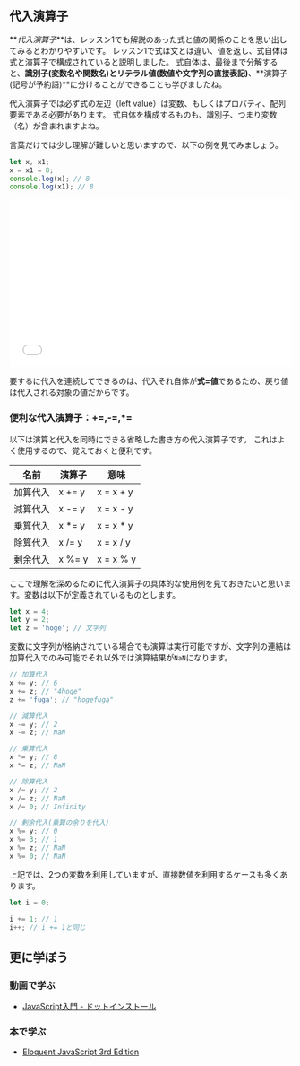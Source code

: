 ## 代入演算子

**_代入演算子_**は、レッスン1でも解説のあった式と値の関係のことを思い出してみるとわかりやすいです。
レッスン1で式は文とは違い、値を返し、式自体は式と演算子で構成されていると説明しました。
式自体は、最後まで分解すると、**識別子(変数名や関数名)**と**リテラル値(数値や文字列の直接表記)**、**演算子(記号が予約語)**に分けることができることも学びましたね。

代入演算子では必ず式の左辺（left value）は変数、もしくはプロパティ、配列要素である必要があります。
式自体を構成するものも、識別子、つまり変数（名）が含まれますよね。

言葉だけでは少し理解が難しいと思いますので、以下の例を見てみましょう。

```js
let x, x1;
x = x1 = 8;
console.log(x); // 8
console.log(x1); // 8
```

<iframe width="100%" height="300" src="//jsfiddle.net/codegrit_hiro/eqLa5j4d/1/embedded/js,result/dark/" allowfullscreen="allowfullscreen" allowpaymentrequest frameborder="0"></iframe>

要するに代入を連続してできるのは、代入それ自体が**式=値**であるため、戻り値は代入される対象の値だからです。

### 便利な代入演算子：+=,-=,\*=

以下は演算と代入を同時にできる省略した書き方の代入演算子です。
これはよく使用するので、覚えておくと便利です。


|名前| 演算子 | 意味 |
| -------- | -------- | -------- |
| 加算代入 | x += y | x = x + y |
| 減算代入 | x -= y | x = x - y |
| 乗算代入 | x *= y | x = x * y |
| 除算代入 | x /= y | x = x / y |
| 剰余代入 | x %= y | x = x % y |

ここで理解を深めるために代入演算子の具体的な使用例を見ておきたいと思います。変数は以下が定義されているものとします。

```js
let x = 4;
let y = 2;
let z = 'hoge'; // 文字列
```

変数に文字列が格納されている場合でも演算は実行可能ですが、文字列の連結は加算代入でのみ可能でそれ以外では演算結果が`NaN`になります。

```js
// 加算代入
x += y; // 6
x += z; // "4hoge"
z += 'fuga'; // "hogefuga"

// 減算代入
x -= y; // 2
x -= z; // NaN

// 乗算代入
x *= y; // 8
x *= z; // NaN

// 除算代入
x /= y; // 2
x /= z; // NaN
x /= 0; // Infinity

// 剰余代入(乗算の余りを代入)
x %= y; // 0
x %= 3; // 1
x %= z; // NaN
x %= 0; // NaN
```

上記では、2つの変数を利用していますが、直接数値を利用するケースも多くあります。

```js
let i = 0;

i += 1; // 1
i++; // i += 1と同じ
```

## 更に学ぼう

### 動画で学ぶ

- [JavaScript入門 - ドットインストール](https://dotinstall.com/lessons/basic_javascript_v2)

### 本で学ぶ

- [Eloquent JavaScript 3rd Edition](http://eloquentjavascript.net/)
